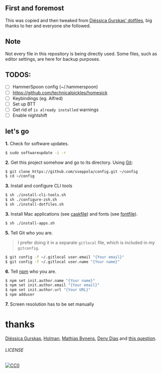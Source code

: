 ## First and foremost
This was copied and then tweaked from [Diéssica Gurskas' dotfiles](https://github.com/diessica/dotfiles), big thanks to her and everyone she followed.

## Note
Not every file in this repository is being directly used. Some files, such as editor settings, are here for backup purposes.

## TODOS:
 - [ ] HammerSpoon config (~/.hammerspoon)
 - [ ] https://github.com/technicalpickles/homesick
 - [ ] Keybindings (eg. Alfred)
 - [ ] Set up BTT
 - [ ] Get rid of `is already installed` warnings
 - [ ] Enable nightshift

<!-- Inspiration for next time:
- https://github.com/paulmillr/dotfiles
- https://github.com/lukechilds/zsh-nvm
-->

## let's go
**1.** Check for software updates.
```sh
$ sudo softwareupdate -i -r
```

**2.** Get this project somehow and go to its directory. Using [Git](http://www.git-scm.com/):
```sh
$ git clone https://github.com/sseppola/config.git ~/config
$ cd ~/config
```

**3.** Install and configure CLI tools
```sh
$ sh ./install-cli-tools.sh
$ sh ./configure-zsh.sh
$ sh ./install-dotfiles.sh
```


**3.** Install Mac applications (see [caskfile](brew/caskfile)) and fonts (see [fontfile](brew/fontfile)).

```sh
$ sh ./install-apps.sh
```

**5.** Tell Git who you are.
> I prefer doing it in a separate `gitlocal` file, which is included in my `gitconfig`.

```sh
$ git config -f ~/.gitlocal user.email "{Your email}"
$ git config -f ~/.gitlocal user.name "{Your name}"
```

**6.** Tell [npm](https://www.npmjs.com/) who you are.
```sh
$ npm set init.author.name "{Your name}"
$ npm set init.author.email "{Your email}"
$ npm set init.author.url "{Your URL}"
$ npm adduser
```

**7.**
Screen resolution has to be set manually

# thanks
[Diéssica Gurskas](https://github.com/diessic), [Holman](https://github.com/holman), [Mathias Bynens](https://github.com/mathiasbynens/dotfiles), [Deny Dias](https://github.com/denydias/dotfiles) and [this question](http://stackoverflow.com/questions/171563/whats-in-your-zshrc).

###### LICENSE
[![CC0](http://mirrors.creativecommons.org/presskit/buttons/88x31/svg/cc-zero.svg)](http://creativecommons.org/publicdomain/zero/1.0/)